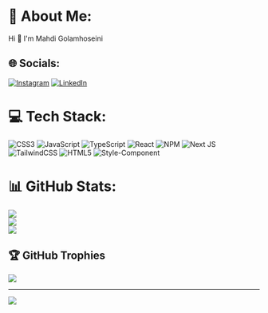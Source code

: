 # 💫 About Me:
 Hi 👋 I'm Mahdi Golamhoseini


## 🌐 Socials:
[![Instagram](https://img.shields.io/badge/Instagram-%23E4405F.svg?logo=Instagram&logoColor=white)](https://instagram.com/m6hdix) [![LinkedIn](https://img.shields.io/badge/LinkedIn-%230077B5.svg?logo=linkedin&logoColor=white)](https://linkedin.com/in/mahdi-golamhoseini-0aba50241) 

# 💻 Tech Stack:
![CSS3](https://img.shields.io/badge/css3-%231572B6.svg?style=for-the-badge&logo=css3&logoColor=white) ![JavaScript](https://img.shields.io/badge/javascript-%23323330.svg?style=for-the-badge&logo=javascript&logoColor=%23F7DF1E) ![TypeScript](https://img.shields.io/badge/typescript-%23007ACC.svg?style=for-the-badge&logo=typescript&logoColor=white) ![React](https://img.shields.io/badge/react-%2320232a.svg?style=for-the-badge&logo=react&logoColor=%2361DAFB) ![NPM](https://img.shields.io/badge/NPM-%23000000.svg?style=for-the-badge&logo=npm&logoColor=white) ![Next JS](https://img.shields.io/badge/Next-black?style=for-the-badge&logo=next.js&logoColor=white) ![TailwindCSS](https://img.shields.io/badge/tailwindcss-%2338B2AC.svg?style=for-the-badge&logo=tailwind-css&logoColor=white) ![HTML5](https://img.shields.io/badge/html5-%23E34F26.svg?style=for-the-badge&logo=html5&logoColor=white)  ![Style-Component](https://img.shields.io/badge/styled--components-DB7093?style=for-the-badge&logo=styled-components&logoColor=white)
# 📊 GitHub Stats:
![](https://github-readme-stats.vercel.app/api?username=m6hdix&theme=react&hide_border=false&include_all_commits=true&count_private=true)<br/>
![](https://github-readme-streak-stats.herokuapp.com/?user=m6hdix&theme=react&hide_border=false)<br/>
![](https://github-readme-stats.vercel.app/api/top-langs/?username=m6hdix&theme=react&hide_border=false&include_all_commits=true&count_private=true&layout=compact)

## 🏆 GitHub Trophies
![](https://github-profile-trophy.vercel.app/?username=m6hdix&theme=radical&no-frame=true&no-bg=true&margin-w=4)

---
[![](https://visitcount.itsvg.in/api?id=m6hdix&icon=0&color=0)](https://visitcount.itsvg.in)

<!-- Proudly created with GPRM ( https://gprm.itsvg.in ) -->

